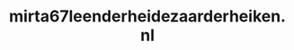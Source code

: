 ---
layout: post
title: "mirta67leenderheidezaarderheiken.nl"
internal_url: "/dutchgov/mirta67leenderheidezaarderheiken.nl.html"
subdomains_count: 2
all_subdomains_count: 2
urls_count: 2
ssl_rank: 0
http_rank: 30
url_link: /data/mirta67leenderheidezaarderheiken.nl/urls.txt
all_subdomains_link: /data/mirta67leenderheidezaarderheiken.nl/all_subdomains.txt
subdomains_link: /data/mirta67leenderheidezaarderheiken.nl/subdomains.txt
categories: dutchgov
---
